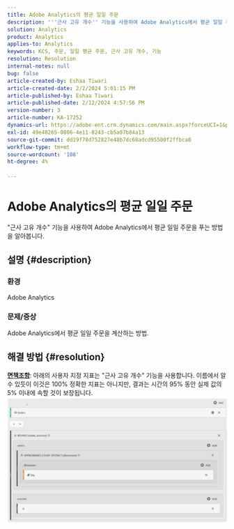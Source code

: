 ```yaml
---
title: Adobe Analytics의 평균 일일 주문
description: '''근사 고유 개수'' 기능을 사용하여 Adobe Analytics에서 평균 일일 주문을 계산하는 방법을 알아봅니다.'
solution: Analytics
product: Analytics
applies-to: Analytics
keywords: KCS, 주문, 일일 평균 주문, 근사 고유 개수, 기능
resolution: Resolution
internal-notes: null
bug: false
article-created-by: Eshaa Tiwari
article-created-date: 2/2/2024 5:01:15 PM
article-published-by: Eshaa Tiwari
article-published-date: 2/12/2024 4:57:56 PM
version-number: 3
article-number: KA-17252
dynamics-url: https://adobe-ent.crm.dynamics.com/main.aspx?forceUCI=1&pagetype=entityrecord&etn=knowledgearticle&id=9ac69aaa-ecc1-ee11-9079-6045bd006268
exl-id: 49e40265-0806-4e11-8243-cb5a07b84a13
source-git-commit: dd19f78d752827e48b7dc68adcd95500f2ffbca0
workflow-type: tm+mt
source-wordcount: '108'
ht-degree: 4%

---
```


# Adobe Analytics의 평균 일일 주문


&quot;근사 고유 개수&quot; 기능을 사용하여 Adobe Analytics에서 평균 일일 주문을 푸는 방법을 알아봅니다.

## 설명 {#description}


### 환경

Adobe Analytics

### 문제/증상

Adobe Analytics에서 평균 일일 주문을 계산하는 방법.


## 해결 방법 {#resolution}


<u><b>면책조항</b></u>: 아래의 사용자 지정 지표는 &quot;근사 고유 개수&quot; 기능을 사용합니다. 이름에서 알 수 있듯이 이것은 100% 정확한 지표는 아니지만, 결과는 시간의 95% 동안 실제 값의 5% 이내에 속할 것이 보장됩니다.
![](assets/62d446f9-58c7-ee11-9079-6045bd0067ea.png)
